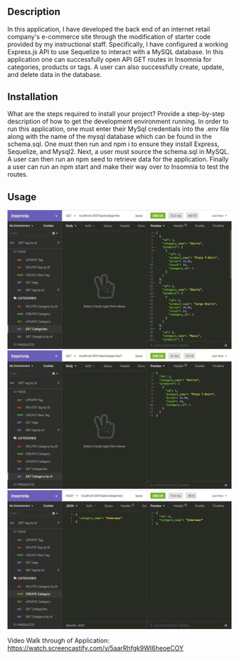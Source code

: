 # <E-Commerce-Back-End>

## Description

In this application, I have developed the back end of an internet retail company's e-commerce site through the modification of starter code provided by my instructional staff.  Specifically, I have configured a working Express.js API to use Sequelize to interact with a MySQL database. In this application one can successfully open API GET routes in Insomnia for categories, products or tags. A user can also successfully create, update, and delete data in the database.



## Installation

What are the steps required to install your project? Provide a step-by-step description of how to get the development environment running.
In order to run this application, one must enter their MySql credentials into the .env file along with the name of the 
mysql database which can be found in the schema.sql. One must then run and npm i to ensure they install Express, Sequelize, and Mysql2.  Next, a user must source the schema.sql in MySQL.  A user can then run an npm seed to retrieve data for the application. Finally a user can run an npm start and make their way over to Insomnia to test the routes.

## Usage


![Demo-gif-1](/demo/13-orm-homework-demo-01.gif)
![Demo-gif-2](/demo/13-orm-homework-demo-02.gif)
![Demo-gif-3](/demo/13-orm-homework-demo-03.gif)

Video Walk through of Application: 
https://watch.screencastify.com/v/5aarRhfgk9WI6heoeCOY

